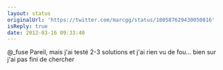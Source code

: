 ```yaml
---
layout: status
originalUrl: 'https://twitter.com/marcgg/status/180587629430050816'
isReply: true
date: 2012-03-16 09:33:40
---
```


@_fuse Pareil, mais j'ai testé 2-3 solutions et j'ai rien vu de fou... bien sur j'ai pas fini de chercher

